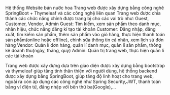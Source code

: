 Hệ thống Website bán nước hoa
Trang web được xây dựng bằng công nghê SpringBoot + Thymeleaf và các công nghệ liên quan
Trang web được chia thành các chức năng chính được trang bị cho các vai trò như: Guest, Customer, Vendor, Admin
Guest: Tìm kiếm, xem sản phẩm theo danh mục, nhãn hiệu, chức năng đăng kí tạo tài khoản
Customer: Đăng nhập, đăng xuất, tìm kiếm sản phẩm, thêm sản phẩm vào giỏ hàng, thực hiện thanh toán sản phẩm(online hoặc offline), chỉnh sửa thông tin cá nhân, xem lịch sử đơn hàng
Vendor: Quản lí đơn hàng, quản lí danh mục, quản lí sản phẩm, thông kê doanh thu(ngày, tháng, quý)
Admin: Quản trị trang web, thực hiện quản lí các tài khoản

Trang web được xây dựng dựa trên giao diện được xây dựng bằng bootstrap và thymeleaf giúp tăng tính thân thiện với người dùng, hệ thống backend được xây dựng bằng SpringBoot, giúp tăng độ linh hoạt 
cho trang web, ngoài ra còn áp dụng các công nghệ như Spring Security,JWT, thanh toán bằng ví điện tử, đăng nhập với bên thứ ba(Google),...
